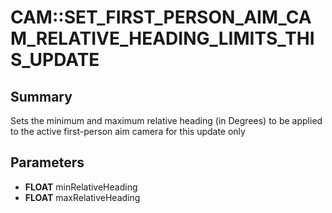 # CAM::SET_FIRST_PERSON_AIM_CAM_RELATIVE_HEADING_LIMITS_THIS_UPDATE

## Summary
Sets the minimum and maximum relative heading (in Degrees) to be applied to the active first-person aim camera for this update only

## Parameters
* **FLOAT** minRelativeHeading
* **FLOAT** maxRelativeHeading